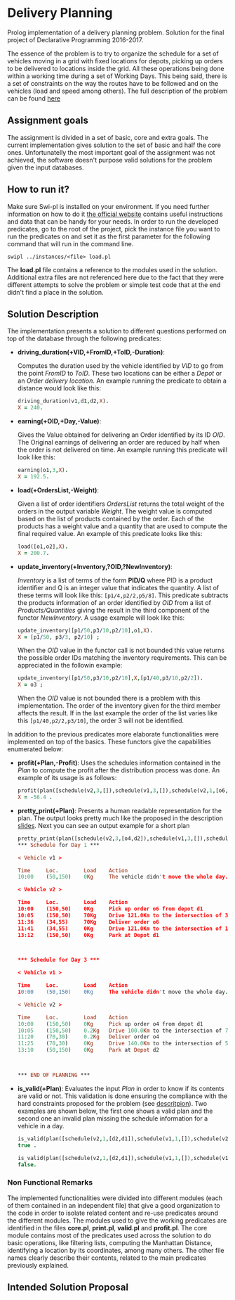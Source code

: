 # Delivery Planning
Prolog implementation of a delivery planning problem. Solution for the final project of Declarative Programming 2016-2017.

The essence of the problem is to try to organize the schedule for a set of vehicles moving in a grid with fixed locations for depots, picking up orders to be delivered to locations inside the grid. All these operations being done within a working time during a set of Working Days. This being said, there is a set of constraints on the way the routes have to be followed and on the vehicles (load and speed among others). The full description of the problem can be found [here](https://ai.vub.ac.be/node/1546)

## Assignment goals
The assignment is divided in a set of basic, core and extra goals. The current implementation gives solution to the set of basic and half the core ones. Unfortunatelly the most important goal of the assignment was not achieved, the software doesn't purpose valid solutions for the problem given the input databases.

## How to run it?
Make sure Swi-pl is installed on your environment. If you need further information on how to do it [the official website](http://www.swi-prolog.org/) contains useful instructions and data that can be handy for your needs.
In order to run the developed predicates, go to the root of the project, pick the instance file you want to run the predicates on and set it as the first parameter for the following command that will run in the command line.
```
swipl ../instances/<file> load.pl
```
The **load.pl** file contains a reference to the modules used in the solution. Additional extra files are not referenced here due to the fact that they were different attempts to solve the problem or simple test code that at the end didn't find a place in the solution.

## Solution Description
The implementation presents a solution to different questions performed on top of the database through the following predicates:

* **driving_duration(+VID,+FromID,+ToID,-Duration)**:

    Computes the duration used by the vehicle identified by _VID_ to go from the point _FromID_ to _ToID_. These two locations can be either a *Depot* or an *Order delivery location*. An example running the predicate to obtain a distance would look like this:
    ```prolog
    driving_duration(v1,d1,d2,X).
    X = 240.
    ```

* **earning(+OID,+Day,-Value)**:

    Gives the Value obtained for delivering an Order identified by its ID _OID_. The Original earnings of delivering an order are reduced by half when the order is not delivered on time. An example running this predicate will look like this:
    ```prolog
    earning(o1,3,X).
    X = 192.5.
    ```
      
* **load(+OrdersList,-Weight)**:

    Given a list of order identifiers _OrdersList_ returns the total weight of the orders in the output variable _Weight_. The weight value is computed based on the list of products contained by the order. Each of the products has a weight value and a quantity that are used to compute the final required value. An example of this predicate looks like this:
    ```prolog
    load([o1,o2],X).
    X = 200.7.
    ```

* **update_inventory(+Inventory,?OID,?NewInventory)**:
    
    _Inventory_ is a list of terms of the form **PID/Q** where PID is a product identifier and Q is an integer value that indicates the quantity. A list of these terms will look like this: `[p1/4,p2/2,p5/8]`. This predicate subtracts the products information of an order identified by _OID_ from a list of _Products/Quantities_ giving the result in the third component of the functor _NewInventory_. A usage example will look like this:
    ```prolog
    update_inventory([p1/50,p3/10,p2/10],o1,X).
    X = [p1/50, p3/3, p2/10] ;
    ```
    When the _OID_ value in the functor call is not bounded this value returns the possible order IDs matching the inventory requirements. This can be appreciated in the followin example:
    ```prolog
    update_inventory([p1/50,p3/10,p2/10],X,[p1/40,p3/10,p2/2]).
    X = o3 ;
    ```
    When the _OID_ value is not bounded there is a problem with this implementation. The order of the inventory given for the third member affects the result. If in the last example the order of the list varies like this `[p1/40,p2/2,p3/10]`, the order 3 will not be identified.

In addition to the previous predicates more elaborate functionalities were implemented on top of the basics. These functors give the capabilities enumerated below:

* **profit(+Plan,-Profit)**:
    Uses the schedules information contained in the _Plan_ to compute the profit after the distribution process was done. An example of its usage is as follows:
    ```prolog
    profit(plan([schedule(v2,3,[]),schedule(v1,3,[]),schedule(v2,1,[o6,d2,o8,d1]),schedule(v1,1,[])]),X).
    X = -56.4 .
    ```
* **pretty_print(+Plan)**:
    Presents a human readable representation for the plan. The output looks pretty much like the proposed in the description [slides](https://ai.vub.ac.be/sites/default/files/Project2016-17.pdf#overlay-context=node/1528). Next you can see an output example for a short plan 
    ```prolog
    pretty_print(plan([schedule(v2,3,[o4,d2]),schedule(v1,3,[]),schedule(v2,1,[o6,d1]),schedule(v1,1,[])])).
    *** Schedule for Day 1 ***

    < Vehicle v1 >

    Time     Loc.        Load    Action
    10:00    (50,150)    0Kg     The vehicle didn't move the whole day.

    < Vehicle v2 >

    Time     Loc.        Load    Action
    10:00    (150,50)    0Kg     Pick up order o6 from depot d1
    10:05    (150,50)    70Kg    Drive 121.0Km to the intersection of 34th avenue and 55th street.
    11:36    (34,55)     70Kg    Deliver order o6
    11:41    (34,55)     0Kg     Drive 121.0Km to the intersection of 150th avenue and 50th street.
    13:12    (150,50)    0Kg     Park at Depot d1



    *** Schedule for Day 3 ***

    < Vehicle v1 >

    Time     Loc.        Load    Action
    10:00    (50,150)    0Kg     The vehicle didn't move the whole day.

    < Vehicle v2 >

    Time     Loc.        Load    Action
    10:00    (150,50)    0Kg     Pick up order o4 from depot d1
    10:05    (150,50)    0.2Kg   Drive 100.0Km to the intersection of 70th avenue and 30th street.
    11:20    (70,30)     0.2Kg   Deliver order o4
    11:25    (70,30)     0Kg     Drive 140.0Km to the intersection of 50th avenue and 150th street.
    13:10    (50,150)    0Kg     Park at Depot d2



    *** END OF PLANNING ***
    ```
* **is_valid(+Plan)**:
    Evaluates the input _Plan_ in order to know if its contents are valid or not. This validation is done ensuring the compliance with the hard constraints proposed for the problem (see [descritpion](https://ai.vub.ac.be/node/1546)).  Two examples are shown below, the first one shows a valid plan and the second one an invalid plan missing the schedule information for a vehicle in a day. 
    ```prolog
    is_valid(plan([schedule(v2,1,[d2,d1]),schedule(v1,1,[]),schedule(v2,3,[]),schedule(v1,3,[])])).
    true .
    ```
    ```prolog
    is_valid(plan([schedule(v2,1,[d2,d1]),schedule(v1,1,[]),schedule(v1,3,[])])).
    false.
    ```

### Non Functional Remarks
The implemented functionalities were divided into different modules (each of them contained in an independent file) that give a good organization to the code in order to isolate related content and re-use predicates around the different modules. The modules used to give the working predicates are identified in the files **core.pl**, **print.pl**, **valid.pl** and **profit.pl**. The core module contains most of the predicates used across the solution to do basic operations, like filtering lists, computing the Manhattan Distance, identifying a location by its coordinates, among many others. The other file names clearly describe their contents, related to the main predicates previously explained.

## Intended Solution Proposal


